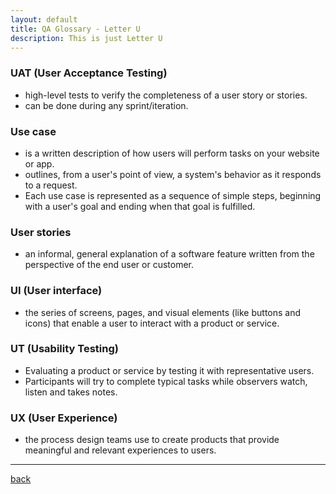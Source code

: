 ```yaml
---
layout: default
title: QA Glossary - Letter U
description: This is just Letter U
---
```

###  UAT (User Acceptance Testing) 
- high-level tests to verify the completeness of a user story or stories. 
- can be done during any sprint/iteration.

###  Use case 
- is a written description of how users will perform tasks on your website or app. 
- outlines, from a user's point of view, a system's behavior as it responds to a request. 
- Each use case is represented as a sequence of simple steps, beginning with a user's goal and ending when that goal is fulfilled.

###  User stories 
- an informal, general explanation of a software feature written from the perspective of the end user or customer.

###  UI (User interface) 
- the series of screens, pages, and visual elements (like buttons and icons) that enable a user to interact with a product or service.

###  UT (Usability Testing) 
- Evaluating a product or service by testing it with representative users. 
- Participants will try to complete typical tasks while observers watch, listen and takes notes.

###  UX (User Experience) 
- the process design teams use to create products that provide meaningful and relevant experiences to users.

***
[back](./)